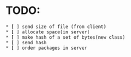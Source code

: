 

#  **TODO:**
	* [ ] send size of file (from client)
	* [ ] allocate space(in server)
	* [ ] make hash of a set of bytes(new class) 
	* [ ] send hash
	* [ ] order packages in server 
	
		